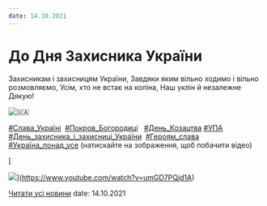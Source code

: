```yaml
---
date: 14.10.2021
---
```

# До Дня Захисника України

Захисникам і захисницям України,
Завдяки яким вільно ходимо і вільно розмовляємо,
Усім, хто не встає на коліна,
Наш уклін й незалежне Дякую!

![🇺🇦](https://www.facebook.com/images/emoji.php/v9/tf2/1/16/1f1fa_1f1e6.png)

[#Слава_Україні](https://www.facebook.com/hashtag/%D1%81%D0%BB%D0%B0%D0%B2%D0%B0_%D1%83%D0%BA%D1%80%D0%B0%D1%97%D0%BD%D1%96?__eep__=6&amp;__cft__[0]=AZXlweITp3ZqvpwbYBoVSVB0sTMmsxfWlnf1vREa_cJdi4pns5p5ErIPFwCuIY8n4qQTw-BjcGxIbEtbbZhN8IcfNxP8Qak7WB5Bu_IFlNizPoHon2BXh1TDpmmW77K5bZcBc6Gu5fLiyP71YIrsjUZcOG1HI9oM7QCYyWrRNt3n8oYfNN9frW3d_Tw_220ZP6w&amp;__tn__=*NK-y-R)  [#Покров_Богородиці](https://www.facebook.com/hashtag/%D0%BF%D0%BE%D0%BA%D1%80%D0%BE%D0%B2_%D0%B1%D0%BE%D0%B3%D0%BE%D1%80%D0%BE%D0%B4%D0%B8%D1%86%D1%96?__eep__=6&amp;__cft__[0]=AZXlweITp3ZqvpwbYBoVSVB0sTMmsxfWlnf1vREa_cJdi4pns5p5ErIPFwCuIY8n4qQTw-BjcGxIbEtbbZhN8IcfNxP8Qak7WB5Bu_IFlNizPoHon2BXh1TDpmmW77K5bZcBc6Gu5fLiyP71YIrsjUZcOG1HI9oM7QCYyWrRNt3n8oYfNN9frW3d_Tw_220ZP6w&amp;__tn__=*NK-y-R)   [#День_Козацтва](https://www.facebook.com/hashtag/%D0%B4%D0%B5%D0%BD%D1%8C_%D0%BA%D0%BE%D0%B7%D0%B0%D1%86%D1%82%D0%B2%D0%B0?__eep__=6&amp;__cft__[0]=AZXlweITp3ZqvpwbYBoVSVB0sTMmsxfWlnf1vREa_cJdi4pns5p5ErIPFwCuIY8n4qQTw-BjcGxIbEtbbZhN8IcfNxP8Qak7WB5Bu_IFlNizPoHon2BXh1TDpmmW77K5bZcBc6Gu5fLiyP71YIrsjUZcOG1HI9oM7QCYyWrRNt3n8oYfNN9frW3d_Tw_220ZP6w&amp;__tn__=*NK-y-R) [#УПА](https://www.facebook.com/hashtag/%D1%83%D0%BF%D0%B0?__eep__=6&amp;__cft__[0]=AZXlweITp3ZqvpwbYBoVSVB0sTMmsxfWlnf1vREa_cJdi4pns5p5ErIPFwCuIY8n4qQTw-BjcGxIbEtbbZhN8IcfNxP8Qak7WB5Bu_IFlNizPoHon2BXh1TDpmmW77K5bZcBc6Gu5fLiyP71YIrsjUZcOG1HI9oM7QCYyWrRNt3n8oYfNN9frW3d_Tw_220ZP6w&amp;__tn__=*NK-y-R)
[#День_захисника_і_захисниці_України](https://www.facebook.com/hashtag/%D0%B4%D0%B5%D0%BD%D1%8C_%D0%B7%D0%B0%D1%85%D0%B8%D1%81%D0%BD%D0%B8%D0%BA%D0%B0_%D1%96_%D0%B7%D0%B0%D1%85%D0%B8%D1%81%D0%BD%D0%B8%D1%86%D1%96_%D1%83%D0%BA%D1%80%D0%B0%D1%97%D0%BD%D0%B8?__eep__=6&amp;__cft__[0]=AZXlweITp3ZqvpwbYBoVSVB0sTMmsxfWlnf1vREa_cJdi4pns5p5ErIPFwCuIY8n4qQTw-BjcGxIbEtbbZhN8IcfNxP8Qak7WB5Bu_IFlNizPoHon2BXh1TDpmmW77K5bZcBc6Gu5fLiyP71YIrsjUZcOG1HI9oM7QCYyWrRNt3n8oYfNN9frW3d_Tw_220ZP6w&amp;__tn__=*NK-y-R)  [#Героям_слава](https://www.facebook.com/hashtag/%D0%B3%D0%B5%D1%80%D0%BE%D1%8F%D0%BC_%D1%81%D0%BB%D0%B0%D0%B2%D0%B0?__eep__=6&amp;__cft__[0]=AZXlweITp3ZqvpwbYBoVSVB0sTMmsxfWlnf1vREa_cJdi4pns5p5ErIPFwCuIY8n4qQTw-BjcGxIbEtbbZhN8IcfNxP8Qak7WB5Bu_IFlNizPoHon2BXh1TDpmmW77K5bZcBc6Gu5fLiyP71YIrsjUZcOG1HI9oM7QCYyWrRNt3n8oYfNN9frW3d_Tw_220ZP6w&amp;__tn__=*NK-y-R) [#Україна_понад_усе](https://www.facebook.com/hashtag/%D1%83%D0%BA%D1%80%D0%B0%D1%97%D0%BD%D0%B0_%D0%BF%D0%BE%D0%BD%D0%B0%D0%B4_%D1%83%D1%81%D0%B5?__eep__=6&amp;__cft__[0]=AZXlweITp3ZqvpwbYBoVSVB0sTMmsxfWlnf1vREa_cJdi4pns5p5ErIPFwCuIY8n4qQTw-BjcGxIbEtbbZhN8IcfNxP8Qak7WB5Bu_IFlNizPoHon2BXh1TDpmmW77K5bZcBc6Gu5fLiyP71YIrsjUZcOG1HI9oM7QCYyWrRNt3n8oYfNN9frW3d_Tw_220ZP6w&amp;__tn__=*NK-y-R)
(натискайте на зображення, щоб побачити відео)

[

![](/images/blog/до-дня-захисника-україни/pokrova.jpg)](https://www.youtube.com/watch?v=umGD7PQjd1A)

[Читати усі новини](/news)
date: 14.10.2021
